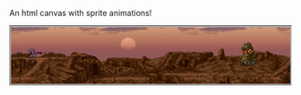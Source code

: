 An html canvas with sprite animations!

![alt text](https://github.com/DiegoxK/Sprite-Canvas/blob/main/Screenshot.png)
